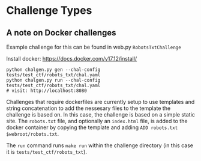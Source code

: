 # Challenge Types

## A note on Docker challenges

Example challenge for this can be found in web.py `RobotsTxtChallenge`

Install docker: https://docs.docker.com/v17.12/install/

```
python chalgen.py gen --chal-config tests/test_ctf/robots_txt/chal.yaml
python chalgen.py run --chal-config tests/test_ctf/robots_txt/chal.yaml
# visit: http://localhost:8080
```

Challenges that require dockerfiles are currently setup to use templates and string concatenation to add the nessesary files to the template the challenge is based on. In this case, the challenge is based on a simple static site. The `robots.txt` file, and optionally an `index.html` file, is added to the docker container by copying the template and adding `ADD robots.txt $webroot/robots.txt`.

The `run` command runs `make run` within the challenge directory (in this case it is `tests/test_ctf/robots_txt`).